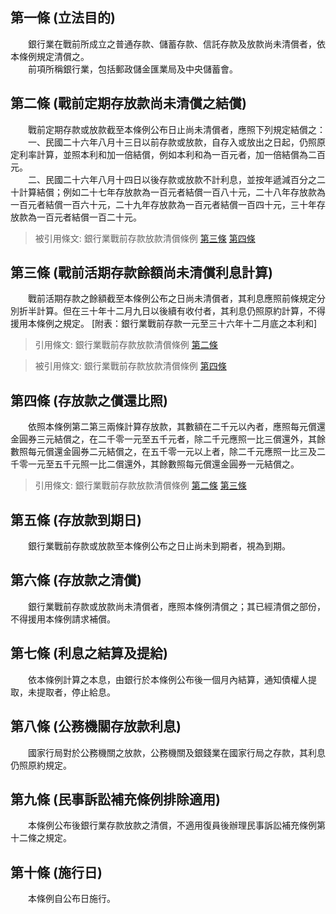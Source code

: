 第一條 (立法目的)
-----------------
　　銀行業在戰前所成立之普通存款、儲蓄存款、信託存款及放款尚未清償者，依本條例規定清償之。  
　　前項所稱銀行業，包括郵政儲金匯業局及中央儲蓄會。  


第二條 (戰前定期存放款尚未清償之結償)
-------------------------------------
　　戰前定期存款或放款截至本條例公布日止尚未清償者，應照下列規定結償之：  
　　一、民國二十六年八月十三日以前存款或放款，自存入或放出之日起，仍照原定利率計算，並照本利和加一倍結償，例如本利和為一百元者，加一倍結償為二百元。  
　　二、民國二十六年八月十四日以後存款或放款不計利息，並按年遞減百分之二十計算結償；例如二十七年存放款為一百元者結償一百八十元，二十八年存放款為一百元者結償一百六十元，二十九年存放款為一百元者結償一百四十元，三十年存放款為一百元者結償一百二十元。  
> 被引用條文: 銀行業戰前存款放款清償條例 [第三條](1546#第三條-戰前活期存款餘額尚未清償利息計算) [第四條](1546#第四條-存放款之償還比照)



第三條 (戰前活期存款餘額尚未清償利息計算)
-----------------------------------------
　　戰前活期存款之餘額截至本條例公布之日尚未清償者，其利息應照前條規定分別折半計算。但在三十年十二月九日以後續有收付者，其利息仍照原約計算，不得援用本條例之規定。 [附表：銀行業戰前存款一元至三十六年十二月底之本利和]  
> 引用條文: 銀行業戰前存款放款清償條例 [第二條](1546#第二條-戰前定期存放款尚未清償之結償)

> 被引用條文: 銀行業戰前存款放款清償條例 [第四條](1546#第四條-存放款之償還比照)



第四條 (存放款之償還比照)
-------------------------
　　依照本條例第二第三兩條計算存放款，其數額在二千元以內者，應照每元償還金圓券三元結償之，在二千零一元至五千元者，除二千元應照一比三償還外，其餘數照每元償還金圓券二元結償之，在五千零一元以上者，除二千元應照一比三及二千零一元至五千元照一比二償還外，其餘數照每元償還金圓券一元結償之。  
> 引用條文: 銀行業戰前存款放款清償條例 [第二條](1546#第二條-戰前定期存放款尚未清償之結償) [第三條](1546#第三條-戰前活期存款餘額尚未清償利息計算)



第五條 (存放款到期日)
---------------------
　　銀行業戰前存款或放款至本條例公布之日止尚未到期者，視為到期。  


第六條 (存放款之清償)
---------------------
　　銀行業戰前存款或放款尚未清償者，應照本條例清償之；其已經清償之部份，不得援用本條例請求補償。  


第七條 (利息之結算及提給)
-------------------------
　　依本條例計算之本息，由銀行於本條例公布後一個月內結算，通知債權人提取，未提取者，停止給息。  


第八條 (公務機關存放款利息)
---------------------------
　　國家行局對於公務機關之放款，公務機關及銀錢業在國家行局之存款，其利息仍照原約規定。  


第九條 (民事訴訟補充條例排除適用)
---------------------------------
　　本條例公布後銀行業存款放款之清償，不適用復員後辦理民事訴訟補充條例第十二條之規定。  


第十條 (施行日)
---------------
　　本條例自公布日施行。